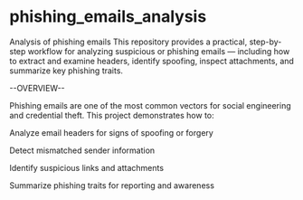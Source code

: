 # phishing_emails_analysis
Analysis of phishing emails 
This repository provides a practical, step-by-step workflow for analyzing suspicious or phishing emails — including how to extract and examine headers, identify spoofing, inspect attachments, and summarize key phishing traits.

--OVERVIEW--

Phishing emails are one of the most common vectors for social engineering and credential theft. This project demonstrates how to:

Analyze email headers for signs of spoofing or forgery

Detect mismatched sender information

Identify suspicious links and attachments

Summarize phishing traits for reporting and awareness
